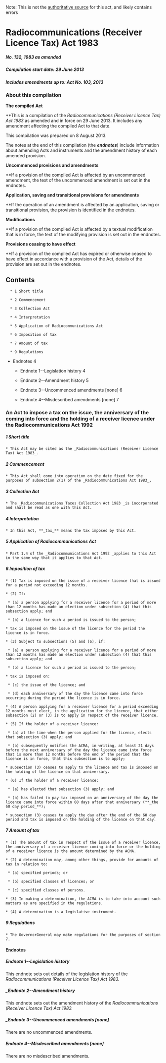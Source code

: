 Note: This is not the [authoritative source](https://www.comlaw.gov.au/Details/C2013C00540) for this act, and likely contains errors

# Radiocommunications (Receiver Licence Tax) Act 1983

##### No. 132, 1983 as amended

##### Compilation start date: 29 June 2013

##### Includes amendments up to: Act No. 103, 2013

### About this compilation

**The compiled Act**

**This is a compilation of the _Radiocommunications (Receiver Licence Tax) Act 1983_ as amended and in force on 29 June 2013. It includes any amendment affecting the compiled Act to that date.

This compilation was prepared on 8 August 2013.

The notes at the end of this compilation (the **_endnotes_**) include information about amending Acts and instruments and the amendment history of each amended provision.

**Uncommenced provisions and amendments**

**If a provision of the compiled Act is affected by an uncommenced amendment, the text of the uncommenced amendment is set out in the endnotes.

**Application, saving and transitional provisions for amendments**

**If the operation of an amendment is affected by an application, saving or transitional provision, the provision is identified in the endnotes.

**Modifications**

**If a provision of the compiled Act is affected by a textual modification that is in force, the text of the modifying provision is set out in the endnotes. 

**Provisions ceasing to have effect**

**If a provision of the compiled Act has expired or otherwise ceased to have effect in accordance with a provision of the Act, details of the provision are set out in the endnotes.

## Contents

      * 1 Short title 

      * 2 Commencement 

      * 3 Collection Act 

      * 4 Interpretation 

      * 5 Application of Radiocommunications Act 

      * 6 Imposition of tax 

      * 7 Amount of tax 

      * 9 Regulations 

  * Endnotes	4

     * Endnote 1--Legislation history	4

     * Endnote 2--Amendment history	5

     * Endnote 3--Uncommenced amendments [none]	6

     * Endnote 4--Misdescribed amendments [none]	7

### An Act to impose a tax on the issue, the anniversary of the coming into force and the holding of a receiver licence under the Radiocommunications Act 1992

##### 1  Short title

    * This Act may be cited as the _Radiocommunications (Receiver Licence Tax) Act 1983_.

##### 2  Commencement

    * This Act shall come into operation on the date fixed for the purposes of subsection 2(1) of the _Radiocommunications Act 1983_.

##### 3  Collection Act

    * The _Radiocommunications Taxes Collection Act 1983 _is incorporated and shall be read as one with this Act.

##### 4  Interpretation

    * In this Act, **_tax_** means the tax imposed by this Act.

##### 5  Application of Radiocommunications Act

    * Part 1.4 of the _Radiocommunications Act 1992 _applies to this Act in the same way that it applies to that Act.

##### 6  Imposition of tax

    * (1) Tax is imposed on the issue of a receiver licence that is issued for a period not exceeding 12 months.

    * (2) If:

     * (a) a person applying for a receiver licence for a period of more than 12 months has made an election under subsection (4) that this subsection apply; and

     * (b) a licence for such a period is issued to the person;

    * tax is imposed on the issue of the licence for the period the licence is in force.

    * (3) Subject to subsections (5) and (6), if:

     * (a) a person applying for a receiver licence for a period of more than 12 months has made an election under subsection (4) that this subsection apply; and

     * (b) a licence for such a period is issued to the person;

    * tax is imposed on: 

     * (c) the issue of the licence; and

     * (d) each anniversary of the day the licence came into force occurring during the period the licence is in force.

    * (4) A person applying for a receiver licence for a period exceeding 12 months must elect, in the application for the licence, that either subsection (2) or (3) is to apply in respect of the receiver licence.

    * (5) If the holder of a receiver licence:

     * (a) at the time when the person applied for the licence, elects that subsection (3) apply; and

     * (b) subsequently notifies the ACMA, in writing, at least 21 days before the next anniversary of the day the licence came into force that is more than 12 months before the end of the period that the licence is in force, that this subsection is to apply;

    * subsection (3) ceases to apply to the licence and tax is imposed on the holding of the licence on that anniversary.

    * (6) If the holder of a receiver licence:

     * (a) has elected that subsection (3) apply; and

     * (b) has failed to pay tax imposed on an anniversary of the day the licence came into force within 60 days after that anniversary (**_the 60 day period_**);

    * subsection (3) ceases to apply the day after the end of the 60 day period and tax is imposed on the holding of the licence on that day.

##### 7  Amount of tax

    * (1) The amount of tax in respect of the issue of a receiver licence, the anniversary of a receiver licence coming into force or the holding of a receiver licence is the amount determined by the ACMA.

    * (2) A determination may, among other things, provide for amounts of tax in relation to:

     * (a) specified periods; or

     * (b) specified classes of licences; or

     * (c) specified classes of persons.

    * (3) In making a determination, the ACMA is to take into account such matters as are specified in the regulations.

    * (4) A determination is a legislative instrument.

##### 9  Regulations

    * The GovernorGeneral may make regulations for the purposes of section 7. 

#### Endnotes

##### Endnote 1--Legislation history

This endnote sets out details of the legislation history of the _Radiocommunications (Receiver Licence Tax) Act 1983._

##### _Endnote 2--Amendment history

This endnote sets out the amendment history of the _Radiocommunications (Receiver Licence Tax) Act 1983._

##### _Endnote 3--Uncommenced amendments [none]

There are no uncommenced amendments.

##### Endnote 4--Misdescribed amendments [none]

There are no misdescribed amendments.

